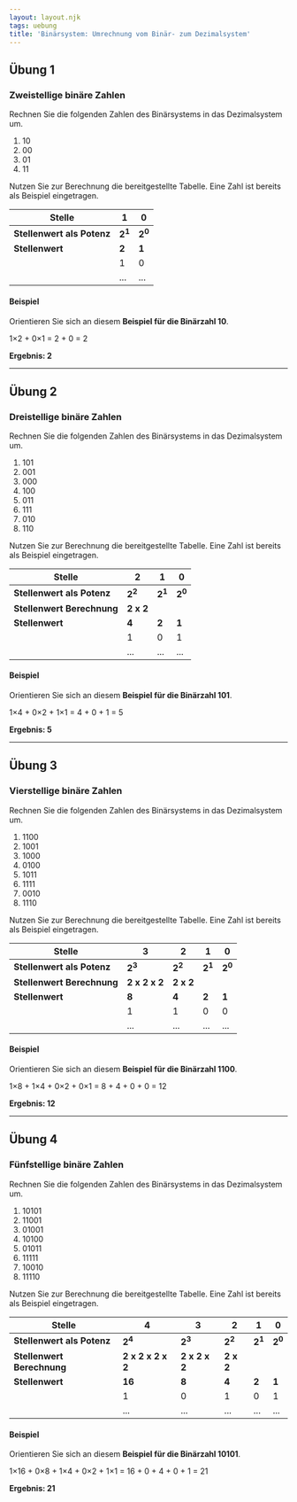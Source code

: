 ```yaml
---
layout: layout.njk
tags: uebung
title: 'Binärsystem: Umrechnung vom Binär- zum Dezimalsystem'
---
```


## Übung 1

### Zweistellige binäre Zahlen

Rechnen Sie die folgenden Zahlen des Binärsystems in das Dezimalsystem um.

1. 10
2. 00
3. 01
4. 11

Nutzen Sie zur Berechnung die bereitgestellte Tabelle. Eine Zahl ist bereits als Beispiel eingetragen.

| Stelle                     | 1                 | 0                 |
| -------------------------- | ----------------- | ----------------- |
| **Stellenwert als Potenz** | **2<sup>1</sup>** | **2<sup>0</sup>** |
| **Stellenwert**            | **2**             | **1**             |
|                            | 1                 | 0                 |
|                            | ...               | ...               |

#### Beispiel

Orientieren Sie sich an diesem **Beispiel für die Binärzahl 10**.

1×2 + 0×1 = 2 + 0 = 2

**Ergebnis: 2**

---

## Übung 2

### Dreistellige binäre Zahlen

Rechnen Sie die folgenden Zahlen des Binärsystems in das Dezimalsystem um.

1. 101
2. 001
3. 000
4. 100
5. 011
6. 111
7. 010
8. 110

Nutzen Sie zur Berechnung die bereitgestellte Tabelle. Eine Zahl ist bereits als Beispiel eingetragen.

| Stelle                     | 2                 | 1                 | 0                 |
| -------------------------- | ----------------- | ----------------- | ----------------- |
| **Stellenwert als Potenz** | **2<sup>2</sup>** | **2<sup>1</sup>** | **2<sup>0</sup>** |
| **Stellenwert Berechnung** | **2 x 2**         |                   |                   |
| **Stellenwert**            | **4**             | **2**             | **1**             |
|                            | 1                 | 0                 | 1                 |
|                            | ...               | ...               | ...               |

#### Beispiel

Orientieren Sie sich an diesem **Beispiel für die Binärzahl 101**.

1×4 + 0×2 + 1×1 = 4 + 0 + 1 = 5

**Ergebnis: 5**

---

## Übung 3

### Vierstellige binäre Zahlen

Rechnen Sie die folgenden Zahlen des Binärsystems in das Dezimalsystem um.

1. 1100
2. 1001
3. 1000
4. 0100
5. 1011
6. 1111
7. 0010
8. 1110

Nutzen Sie zur Berechnung die bereitgestellte Tabelle. Eine Zahl ist bereits als Beispiel eingetragen.

| Stelle                     | 3                 | 2                 | 1                 | 0                 |
| -------------------------- | ----------------- | ----------------- | ----------------- | ----------------- |
| **Stellenwert als Potenz** | **2<sup>3</sup>** | **2<sup>2</sup>** | **2<sup>1</sup>** | **2<sup>0</sup>** |
| **Stellenwert Berechnung** | **2 x 2 x 2**     | **2 x 2**         |                   |                   |
| **Stellenwert**            | **8**             | **4**             | **2**             | **1**             |
|                            | 1                 | 1                 | 0                 | 0                 |
|                            | ...               | ...               | ...               | ...               |

#### Beispiel

Orientieren Sie sich an diesem **Beispiel für die Binärzahl 1100**.

1×8 + 1×4 + 0×2 + 0×1 = 8 + 4 + 0 + 0 = 12

**Ergebnis: 12**

---

## Übung 4

### Fünfstellige binäre Zahlen

Rechnen Sie die folgenden Zahlen des Binärsystems in das Dezimalsystem um.

1. 10101
2. 11001
3. 01001
4. 10100
5. 01011
6. 11111
7. 10010
8. 11110

Nutzen Sie zur Berechnung die bereitgestellte Tabelle. Eine Zahl ist bereits als Beispiel eingetragen.

| Stelle                     | 4                 | 3                 | 2                 | 1                 | 0                 |
| -------------------------- | ----------------- | ----------------- | ----------------- | ----------------- | ----------------- |
| **Stellenwert als Potenz** | **2<sup>4</sup>** | **2<sup>3</sup>** | **2<sup>2</sup>** | **2<sup>1</sup>** | **2<sup>0</sup>** |
| **Stellenwert Berechnung** | **2 x 2 x 2 x 2** | **2 x 2 x 2**     | **2 x 2**         |                   |                   |
| **Stellenwert**            | **16**            | **8**             | **4**             | **2**             | **1**             |
|                            | 1                 | 0                 | 1                 | 0                 | 1                 |
|                            | ...               | ...               | ...               | ...               | ...               |

#### Beispiel

Orientieren Sie sich an diesem **Beispiel für die Binärzahl 10101**.

1×16 + 0×8 + 1×4 + 0×2 + 1×1 = 16 + 0 + 4 + 0 + 1 = 21

**Ergebnis: 21**
